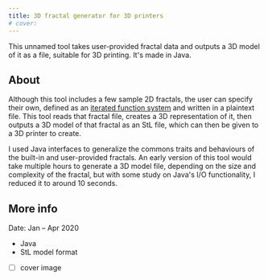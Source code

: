 ```yaml
---
title: 3D fractal generator for 3D printers
# cover:
---
```


This unnamed tool takes user-provided fractal data and outputs a 3D model of it as a file, suitable for 3D printing. It's made in Java.
<!--more-->

## About
Although this tool includes a few sample 2D fractals, the user can specify their own, defined as an [iterated function system](https://en.wikipedia.org/wiki/Iterated_function_system) and written in a plaintext file. This tool reads that fractal file, creates a 3D representation of it, then outputs a 3D model of that fractal as an StL file, which can then be given to a 3D printer to create.

I used Java interfaces to generalize the commons traits and behaviours of the built-in and user-provided fractals. An early version of this tool would take multiple hours to generate a 3D model file, depending on the size and complexity of the fractal, but with some study on Java's I/O functionality, I reduced it to around 10 seconds.

## More info
Date: Jan ­– Apr 2020

* Java
* StL model format


* [ ] cover image